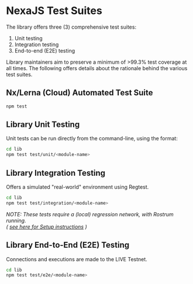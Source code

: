# NexaJS Test Suites

The library offers three (3) comprehensive test suites:
1. Unit testing
2. Integration testing
3. End-to-end (E2E) testing

Library maintainers aim to preserve a minimum of >99.3% test coverage at all times. The following offers details about the rationale behind the various test suites.


## Nx/Lerna (Cloud) Automated Test Suite

```sh
npm test
```


## Library Unit Testing

Unit tests can be run directly from the command-line, using the format:

```sh
cd lib
npm test test/unit/<module-name>
```


## Library Integration Testing

Offers a simulated "real-world" environment using Regtest.

```sh
cd lib
npm test test/integration/<module-name>
```

_NOTE: These tests require a (local) regression network, with Rostrum running.  
( [see here for Setup instructions](#Regression_Testing_Regtest_Setup) )_

## Library End-to-End (E2E) Testing

Connections and executions are made to the LIVE Testnet.

```sh
cd lib
npm test test/e2e/<module-name>
```

